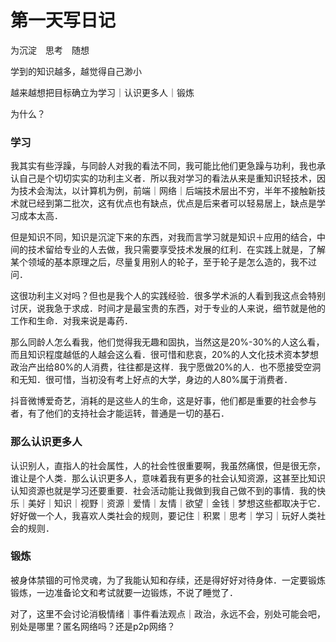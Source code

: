# 第一天写日记

为沉淀　思考　随想

学到的知识越多，越觉得自己渺小

越来越想把目标确立为学习｜认识更多人｜锻炼

为什么？

### 学习

我其实有些浮躁，与同龄人对我的看法不同，我可能比他们更急躁与功利，我也承认自己是个切切实实的功利主义者．所以我对学习的看法从来是重知识轻技术，因为技术会淘汰，以计算机为例，前端｜网络｜后端技术层出不穷，半年不接触新技术就已经到第二批次，这有优点也有缺点，优点是后来者可以轻易居上，缺点是学习成本太高．

但是知识不同，知识是沉淀下来的东西，对我而言学习就是知识＋应用的结合，中间的技术留给专业的人去做，我只需要享受技术发展的红利．在实践上就是，了解某个领域的基本原理之后，尽量复用别人的轮子，至于轮子是怎么造的，我不过问．

这很功利主义对吗？但也是我个人的实践经验．很多学术派的人看到我这点会特别讨厌，说我急于求成．时间才是最宝贵的东西，对于专业的人来说，细节就是他的工作和生命．对我来说是毒药．

那么同龄人怎么看我，他们觉得我无趣和固执，当然这是20%-30%的人这么看，而且知识程度越低的人越会这么看．很可惜和悲哀，20%的人文化技术资本梦想政治产出给80%的人消费，往往都是这样．我宁愿做20%的人．也不愿接受空洞和无知．很可惜，当初没有考上好点的大学，身边的人80%属于消费者．

抖音微博爱奇艺，消耗的是这些人的生命，这是好事，他们都是重要的社会参与者，有了他们的支持社会才能运转，普通是一切的基石．

### 那么认识更多人

认识别人，直指人的社会属性，人的社会性很重要啊，我虽然痛恨，但是很无奈，谁让是个人类．那么认识更多人，意味着我有更多的社会认知资源，这甚至比知识认知资源也就是学习还要重要．社会活动能让我做到我自己做不到的事情．我的快乐｜美好｜知识｜视野｜资源｜爱情｜友情｜欲望｜金钱｜梦想这些都取决于它．好好做一个人，我喜欢人类社会的规则，要记住｜积累｜思考｜学习｜玩好人类社会的规则．

### 锻炼

被身体禁锢的可怜灵魂，为了我能认知和存续，还是得好好对待身体．一定要锻炼锻炼，一边准备论文和考试就要一边锻炼，不说了睡觉了．

对了，这里不会讨论消极情绪｜事件看法观点｜政治，永远不会，别处可能会吧，别处是哪里？匿名网络吗？还是p2p网络？

